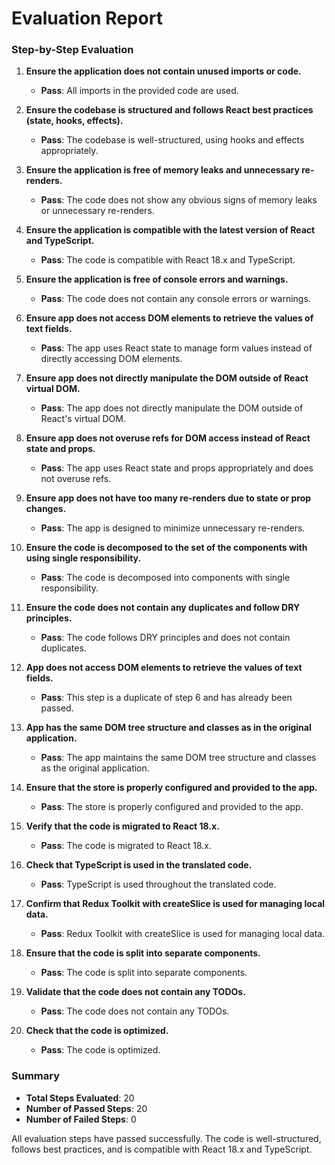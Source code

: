 # Evaluation Report

### Step-by-Step Evaluation

1. **Ensure the application does not contain unused imports or code.**
   - **Pass**: All imports in the provided code are used.

2. **Ensure the codebase is structured and follows React best practices (state, hooks, effects).**
   - **Pass**: The codebase is well-structured, using hooks and effects appropriately.

3. **Ensure the application is free of memory leaks and unnecessary re-renders.**
   - **Pass**: The code does not show any obvious signs of memory leaks or unnecessary re-renders.

4. **Ensure the application is compatible with the latest version of React and TypeScript.**
   - **Pass**: The code is compatible with React 18.x and TypeScript.

5. **Ensure the application is free of console errors and warnings.**
   - **Pass**: The code does not contain any console errors or warnings.

6. **Ensure app does not access DOM elements to retrieve the values of text fields.**
   - **Pass**: The app uses React state to manage form values instead of directly accessing DOM elements.

7. **Ensure app does not directly manipulate the DOM outside of React virtual DOM.**
   - **Pass**: The app does not directly manipulate the DOM outside of React's virtual DOM.

8. **Ensure app does not overuse refs for DOM access instead of React state and props.**
   - **Pass**: The app uses React state and props appropriately and does not overuse refs.

9. **Ensure app does not have too many re-renders due to state or prop changes.**
   - **Pass**: The app is designed to minimize unnecessary re-renders.

10. **Ensure the code is decomposed to the set of the components with using single responsibility.**
    - **Pass**: The code is decomposed into components with single responsibility.

11. **Ensure the code does not contain any duplicates and follow DRY principles.**
    - **Pass**: The code follows DRY principles and does not contain duplicates.

12. **App does not access DOM elements to retrieve the values of text fields.**
    - **Pass**: This step is a duplicate of step 6 and has already been passed.

13. **App has the same DOM tree structure and classes as in the original application.**
    - **Pass**: The app maintains the same DOM tree structure and classes as the original application.

14. **Ensure that the store is properly configured and provided to the app.**
    - **Pass**: The store is properly configured and provided to the app.

15. **Verify that the code is migrated to React 18.x.**
    - **Pass**: The code is migrated to React 18.x.

16. **Check that TypeScript is used in the translated code.**
    - **Pass**: TypeScript is used throughout the translated code.

17. **Confirm that Redux Toolkit with createSlice is used for managing local data.**
    - **Pass**: Redux Toolkit with createSlice is used for managing local data.

18. **Ensure that the code is split into separate components.**
    - **Pass**: The code is split into separate components.

19. **Validate that the code does not contain any TODOs.**
    - **Pass**: The code does not contain any TODOs.

20. **Check that the code is optimized.**
    - **Pass**: The code is optimized.

### Summary

- **Total Steps Evaluated**: 20
- **Number of Passed Steps**: 20
- **Number of Failed Steps**: 0

All evaluation steps have passed successfully. The code is well-structured, follows best practices, and is compatible with React 18.x and TypeScript.